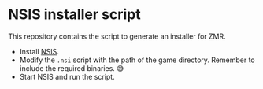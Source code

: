 # NSIS installer script

This repository contains the script to generate an installer for ZMR.

- Install [NSIS](https://sourceforge.net/projects/nsis/). 
- Modify the `.nsi` script with the path of the game directory. Remember to include the required binaries. 😅
- Start NSIS and run the script.
